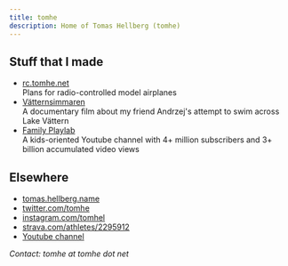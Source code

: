 ```yaml
---
title: tomhe
description: Home of Tomas Hellberg (tomhe)
---
```

## Stuff that I made

* [rc.tomhe.net](https://rc.tomhe.net)<br/>Plans for radio-controlled model airplanes
* [Vätternsimmaren](./vatternsimmaren/)<br/>A documentary film about my friend Andrzej's attempt to swim across Lake Vättern
* [Family Playlab](https://www.youtube.com/familyplaylab)<br/>A kids-oriented Youtube channel with 4+ million subscribers and 3+ billion accumulated video views

## Elsewhere

* [tomas.hellberg.name](https://tomas.hellberg.name)
* [twitter.com/tomhe](https://twitter.com/tomhe)
* [instagram.com/tomhel](https://instagram.com/tomhel)
* [strava.com/athletes/2295912](https://www.strava.com/athletes/2295912)
* [Youtube channel](https://www.youtube.com/channel/UCayYz0uzTzqtHtPVTZ4ubsQ)

<address>Contact: tomhe at tomhe dot net</address>
